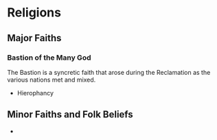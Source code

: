 # Religions

## Major Faiths

### Bastion of the Many God

The Bastion is a syncretic faith that arose during the Reclamation as the various nations met and mixed. 

* Hierophancy

## Minor Faiths and Folk Beliefs

* 